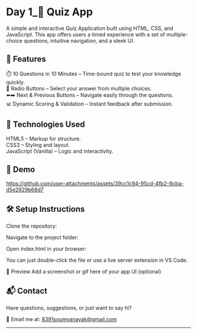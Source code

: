 <h1>Day 1_🎯 Quiz App</h1>

A simple and interactive Quiz Application built using HTML, CSS, and JavaScript. This app offers users a timed experience with a set of multiple-choice questions, intuitive navigation, and a sleek UI.

<h2>🚀 Features</h2>
⏱️ 10 Questions in 10 Minutes – Time-bound quiz to test your knowledge quickly.<br>
🔘 Radio Buttons – Select your answer from multiple choices.<br>
⬅️➡️ Next & Previous Buttons – Navigate easily through the questions.<br>
📊 Dynamic Scoring & Validation – Instant feedback after submission.<br>

<h2>🧩 Technologies Used</h2>
HTML5 – Markup for structure.<br>
CSS3 – Styling and layout.<br>
JavaScript (Vanilla) – Logic and interactivity.

<h2>🎥 Demo</h2>




https://github.com/user-attachments/assets/39cc1c94-95cd-4fb2-8cba-d5e2929b68d7




<h2>🛠️ Setup Instructions</h2>
Clone the repository:


Navigate to the project folder:

Open index.html in your browser:

You can just double-click the file or use a live server extension in VS Code.

📸 Preview
Add a screenshot or gif here of your app UI (optional)

<h2>📬 Contact</h2>
Have questions, suggestions, or just want to say hi?

📧 Email me at: 8391soumyanayak@gmail.com
<hr>
